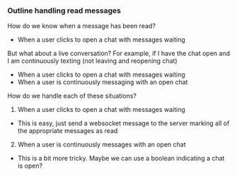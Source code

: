 ### Outline handling read messages

How do we know when a message has been read?

- When a user clicks to open a chat with messages waiting

But what about a live conversation? For example, if I have the chat open and I am continuously texting (not leaving and reopening chat)

- When a user clicks to open a chat with messages waiting
- When a user is continuously messaging with an open chat

How do we handle each of these situations?

1. When a user clicks to open a chat with messages waiting

- This is easy, just send a websocket message to the server marking all of the appropriate messages as read

2. When a user is continuously messages with an open chat

- This is a bit more tricky. Maybe we can use a boolean indicating a chat is open?
